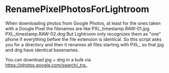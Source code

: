 # RenamePixelPhotosForLightroom

When downloading photos from Google Photos, at least for the ones taken with a Google Pixel the filenames are like
PXL_timestamp.RAW-01.jpg
PXL_timestamp.RAW-02.dng
But Lightroom only recognizes them as "one" phone if everything before the file extension is identical. So this script asks you for a directory and then it renames all files starting with PXL_ so that jpg and dng have identical basenames.

You can download jpg + dng in a bulk via
https://photos.google.com/search/_tra_
